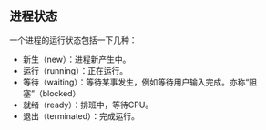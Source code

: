 

## 进程状态

一个进程的运行状态包括一下几种：

* 新生（new）：进程新产生中。
* 运行（running）：正在运行。
* 等待（waiting）：等待某事发生，例如等待用户输入完成。亦称“阻塞”（blocked）
* 就绪（ready）：排班中，等待CPU。
* 退出（terminated）：完成运行。
